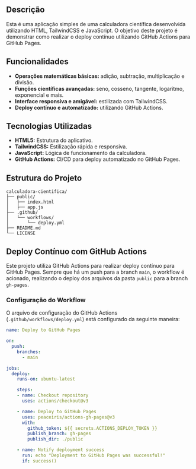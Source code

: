 ## Descrição

Esta é uma aplicação simples de uma calculadora científica desenvolvida utilizando HTML, TailwindCSS e JavaScript. O objetivo deste projeto é demonstrar como realizar o deploy contínuo utilizando GitHub Actions para GitHub Pages.

## Funcionalidades

- **Operações matemáticas básicas:** adição, subtração, multiplicação e divisão.
- **Funções científicas avançadas:** seno, cosseno, tangente, logaritmo, exponencial e mais.
- **Interface responsiva e amigável:** estilizada com TailwindCSS.
- **Deploy contínuo e automatizado:** utilizando GitHub Actions.

## Tecnologias Utilizadas

- **HTML5:** Estrutura do aplicativo.
- **TailwindCSS:** Estilização rápida e responsiva.
- **JavaScript:** Lógica de funcionamento da calculadora.
- **GitHub Actions:** CI/CD para deploy automatizado no GitHub Pages.

## Estrutura do Projeto

```
calculadora-cientifica/
├── public/
│   ├── index.html
│   ├── app.js
├── .github/
│   └── workflows/
│       └── deploy.yml
├── README.md
└── LICENSE
```

## Deploy Contínuo com GitHub Actions

Este projeto utiliza GitHub Actions para realizar deploy contínuo para GitHub Pages. Sempre que há um push para a branch `main`, o workflow é acionado, realizando o deploy dos arquivos da pasta `public` para a branch `gh-pages`.

### Configuração do Workflow

O arquivo de configuração do GitHub Actions (`.github/workflows/deploy.yml`) está configurado da seguinte maneira:

```yaml
name: Deploy to GitHub Pages

on:
  push:
    branches:
      - main

jobs:
  deploy:
    runs-on: ubuntu-latest

    steps:
    - name: Checkout repository
      uses: actions/checkout@v3

    - name: Deploy to GitHub Pages
      uses: peaceiris/actions-gh-pages@v3
      with:
        github_token: ${{ secrets.ACTIONS_DEPLOY_TOKEN }}
        publish_branch: gh-pages
        publish_dir: ./public

    - name: Notify deployment success
      run: echo "Deployment to GitHub Pages was successful!"
      if: success()
```
